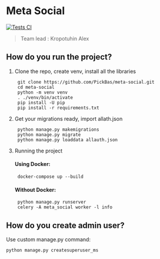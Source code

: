 # Meta Social
[![Tests CI](https://github.com/PickBas/meta-social/actions/workflows/tests.yml/badge.svg)](https://github.com/PickBas/meta-social/actions/workflows/tests.yml)

> Team lead : Kropotuhin Alex 

## How do you run the project?

1. Clone the repo, create venv, install all the libraries

        git clone https://github.com/PickBas/meta-social.git
        cd meta-social
        python -m venv venv
        . ./venv/bin/activate
        pip install -U pip
        pip install -r requirements.txt

3. Get your migrations ready, import allath.json

        python manage.py makemigrations
        python manage.py migrate
        python manage.py loaddata allauth.json

4. Running the project

    #### Using Docker:

        docker-compose up --build
    
    #### Without Docker:

        python manage.py runserver
        celery -A meta_social worker -l info

## How do you create admin user?

Use custom manage.py command:

    python manage.py createsuperuser_ms
